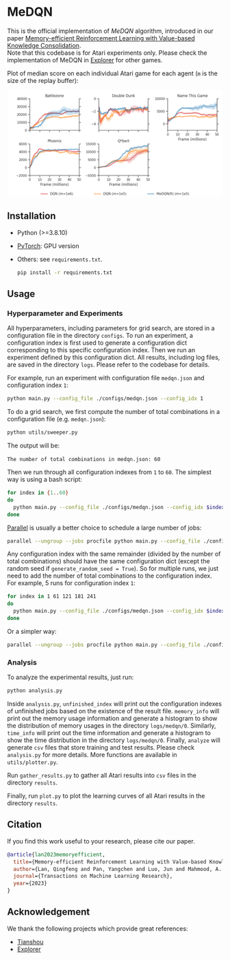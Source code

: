 # MeDQN

This is the official implementation of *MeDQN* algorithm, introduced in our paper [Memory-efficient Reinforcement Learning with Value-based Knowledge Consolidation](https://arxiv.org/abs/2205.10868).  
Note that this codebase is for Atari experiments only. Please check the implementation of MeDQN in [Explorer](https://github.com/qlan3/Explorer) for other games.

Plot of median score on each individual Atari game for each agent (`m` is the size of the replay buffer):

![learning curves](results/atari.png)


## Installation

- Python (>=3.8.10)
- [PyTorch](https://pytorch.org/): GPU version
- Others: see `requirements.txt`.

   ```bash
   pip install -r requirements.txt
   ```

## Usage

### Hyperparameter and Experiments

All hyperparameters, including parameters for grid search, are stored in a configuration file in the directory `configs`. To run an experiment, a configuration index is first used to generate a configuration dict corresponding to this specific configuration index. Then we run an experiment defined by this configuration dict. All results, including log files, are saved in the directory `logs`. Please refer to the codebase for details.

For example, run an experiment with configuration file `medqn.json` and configuration index `1`:

```bash
python main.py --config_file ./configs/medqn.json --config_idx 1
```

To do a grid search, we first compute the number of total combinations in a configuration file (e.g. `medqn.json`):

```bash
python utils/sweeper.py
```

The output will be:

`The number of total combinations in medqn.json: 60`

Then we run through all configuration indexes from `1` to `60`. The simplest way is using a bash script:

```bash
for index in {1..60}
do
  python main.py --config_file ./configs/medqn.json --config_idx $index
done
```

[Parallel](https://www.gnu.org/software/parallel/) is usually a better choice to schedule a large number of jobs:

```bash
parallel --ungroup --jobs procfile python main.py --config_file ./configs/medqn.json --config_idx {1} ::: $(seq 1 60)
```

Any configuration index with the same remainder (divided by the number of total combinations) should have the same configuration dict (except the random seed if `generate_random_seed = True`). So for multiple runs, we just need to add the number of total combinations to the configuration index. For example, 5 runs for configuration index `1`:

```bash
for index in 1 61 121 181 241
do
  python main.py --config_file ./configs/medqn.json --config_idx $index
done
```

Or a simpler way:

```bash
parallel --ungroup --jobs procfile python main.py --config_file ./configs/medqn.json --config_idx {1} ::: $(seq 1 60 300)
```


### Analysis

To analyze the experimental results, just run:

```bash
python analysis.py
```

Inside `analysis.py`, `unfinished_index` will print out the configuration indexes of unfinished jobs based on the existence of the result file. `memory_info` will print out the memory usage information and generate a histogram to show the distribution of memory usages in the directory `logs/medqn/0`. Similarly, `time_info` will print out the time information and generate a histogram to show the time distribution in the directory `logs/medqn/0`. Finally, `analyze` will generate `csv` files that store training and test results. Please check `analysis.py` for more details. More functions are available in `utils/plotter.py`.

Run `gather_results.py` to gather all Atari results into `csv` files in the directory `results`.

Finally, run `plot.py` to plot the learning curves of all Atari results in the directory `results`.


## Citation

If you find this work useful to your research, please cite our paper.

```bibtex
@article{lan2023memoryefficient,
  title={Memory-efficient Reinforcement Learning with Value-based Knowledge Consolidation},
  author={Lan, Qingfeng and Pan, Yangchen and Luo, Jun and Mahmood, A. Rupam},
  journal={Transactions on Machine Learning Research},
  year={2023}
}
```

## Acknowledgement

We thank the following projects which provide great references:

- [Tianshou](https://github.com/thu-ml/tianshou)
- [Explorer](https://github.com/qlan3/Explorer)